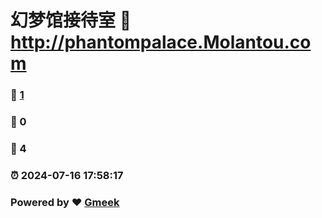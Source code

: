 # 幻梦馆接待室 :link: http://phantompalace.Molantou.com 
### :page_facing_up: [1](http://phantompalace.Molantou.com/tag.html) 
### :speech_balloon: 0 
### :hibiscus: 4 
### :alarm_clock: 2024-07-16 17:58:17 
### Powered by :heart: [Gmeek](https://github.com/Meekdai/Gmeek)
